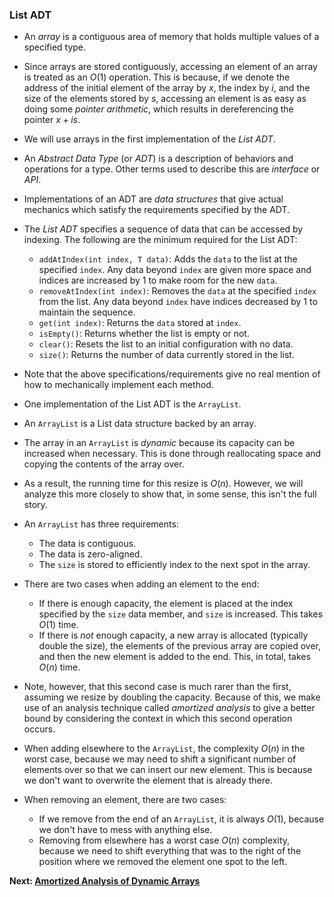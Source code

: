 ### List ADT
* An *array* is a contiguous area of memory that holds multiple values of a specified type.

* Since arrays are stored contiguously, accessing an element of an array is treated as an $O\left(1\right)$ operation. This is because, if we denote the address of the initial element of the array by $x$, the index by $i$, and the size of the elements stored by $s$, accessing an element is as easy as doing some *pointer arithmetic*, which results in dereferencing the pointer $x + is$.

* We will use arrays in the first implementation of the *List ADT*.

* An *Abstract Data Type* (or *ADT*) is a description of behaviors and operations for a type. Other terms used to describe this are *interface* or *API*.

* Implementations of an ADT are *data structures* that give actual mechanics which satisfy the requirements specified by the ADT.

* The *List ADT* specifies a sequence of data that can be accessed by indexing. The following are the minimum required for the List ADT:
    * `addAtIndex(int index, T data)`: Adds the `data` to the list at the specified `index`. Any data beyond `index` are given more space and indices are increased by $1$ to make room for the new `data`.
    * `removeAtIndex(int index)`: Removes the `data` at the specified `index` from the list. Any data beyond `index` have indices decreased by $1$ to maintain the sequence.
    * `get(int index)`: Returns the `data` stored at `index`.
    * `isEmpty()`: Returns whether the list is empty or not.
    * `clear()`: Resets the list to an initial configuration with no data.
    * `size()`: Returns the number of data currently stored in the list.

* Note that the above specifications/requirements give no real mention of how to mechanically implement each method.

* One implementation of the List ADT is the `ArrayList`.

* An `ArrayList` is a List data structure backed by an array.

* The array in an `ArrayList` is *dynamic* because its capacity can be increased when necessary. This is done through reallocating space and copying the contents of the array over.

* As a result, the running time for this resize is $O\left(n\right)$. However, we will analyze this more closely to show that, in some sense, this isn't the full story.

* An `ArrayList` has three requirements:
    * The data is contiguous.
    * The data is zero-aligned.
    * The `size` is stored to efficiently index to the next spot in the array.

* There are two cases when adding an element to the end:
    * If there is enough capacity, the element is placed at the index specified by the `size` data member, and `size` is increased. This takes $O\left(1\right)$ time.
    * If there is *not* enough capacity, a new array is allocated (typically double the size), the elements of the previous array are copied over, and then the new element is added to the end. This, in total, takes $O\left(n\right)$ time.

* Note, however, that this second case is much rarer than the first, assuming we resize by doubling the capacity. Because of this, we make use of an analysis technique called *amortized analysis* to give a better bound by considering the context in which this second operation occurs.

* When adding elsewhere to the `ArrayList`, the complexity $O\left(n\right)$ in the worst case, because we may need to shift a significant number of elements over so that we can insert our new element. This is because we don't want to overwrite the element that is already there.

* When removing an element, there are two cases:
    * If we remove from the end of an `ArrayList`, it is always $O\left(1\right)$, because we don't have to mess with anything else.
    * Removing from elsewhere has a worst case $O\left(n\right)$ complexity, because we need to shift everything that was to the right of the position where we removed the element one spot to the left.

**Next: [Amortized Analysis of Dynamic Arrays](./3.DynamicArrayAnalysis.md)**